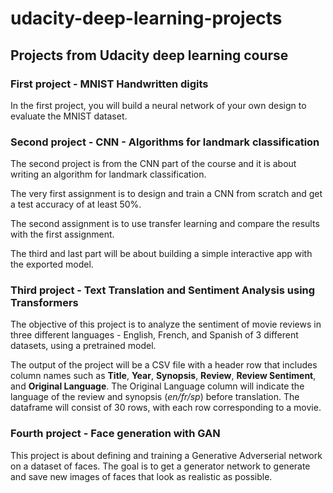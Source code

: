# udacity-deep-learning-projects
## Projects from Udacity deep learning course


### First project - MNIST Handwritten digits

In the first project, you will build a neural network of your own design to evaluate the MNIST dataset.


### Second project - CNN - Algorithms for landmark classification

The second project is from the CNN part of the course and it is about writing an algorithm for landmark classification.

The very first assignment is to design and train a CNN from scratch and get a test accuracy of at least 50%.

The second assignment is to use transfer learning and compare the results with the first assignment.

The third and last part will be about building a simple interactive app with the exported model.

### Third project - Text Translation and Sentiment Analysis using Transformers

The objective of this project is to analyze the sentiment of movie reviews in three different languages - English, French, and Spanish of 3 different datasets, using a pretrained model.

The output of the project will be a CSV file with a header row that includes column names such as **Title**, **Year**, **Synopsis**, **Review**, **Review Sentiment**, and **Original Language**. The Original Language column will indicate the language of the review and synopsis (*en/fr/sp*) before translation. The dataframe will consist of 30 rows, with each row corresponding to a movie.

### Fourth project - Face generation with GAN

This project is about defining and training a Generative Adverserial network on a dataset of faces. The goal is to get a generator network to generate and save new images of faces that look as realistic as possible.